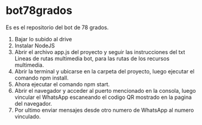 # bot78grados
Es es el repositorio del bot de 78 grados.

1. Bajar lo subido al drive
2. Instalar NodeJS
3. Abrir el archivo app.js del proyecto y seguir las instrucciones del txt Lineas de rutas multimedia bot, para las rutas de los recursos multimedia.
4. Abrir la terminal y ubicarse en la carpeta del proyecto, luego ejecutar el comando npm install.
5. Ahora ejecutar el comando npm start.
6. Abrir el navegador y acceder al puerto mencionado en la consola, luego vincular el WhatsApp escaneando el codigo QR mostrado en la pagina del navegador.
7. Por ultimo enviar mensajes desde otro numero de WhatsApp al numero vinculado.
